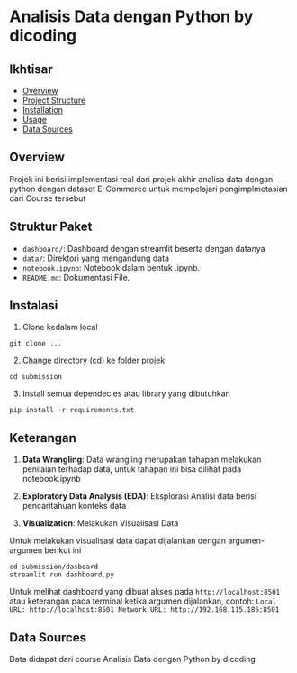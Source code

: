 # Analisis Data dengan Python by dicoding

## Ikhtisar
- [Overview](#overview)
- [Project Structure](#project-structure)
- [Installation](#installation)
- [Usage](#usage)
- [Data Sources](#data-sources)

## Overview
Projek ini berisi implementasi real dari projek akhir analisa data dengan python dengan dataset E-Commerce untuk mempelajari pengimplmetasian dari Course tersebut

## Struktur Paket
- `dashboard/`: Dashboard dengan streamlit beserta dengan datanya
- `data/`: Direktori yang mengandung data
- `notebook.ipynb`: Notebook dalam bentuk .ipynb.
- `README.md`: Dokumentasi File.

## Instalasi
1. Clone kedalam local
```
git clone ...
```
2. Change directory (cd) ke folder projek
```
cd submission
```
3. Install semua dependecies atau library yang dibutuhkan
```
pip install -r requirements.txt
```

## Keterangan
1. **Data Wrangling**: Data wrangling merupakan tahapan melakukan penilaian terhadap data, untuk tahapan ini bisa dilihat pada notebook.ipynb

2. **Exploratory Data Analysis (EDA)**: Eksplorasi Analisi data berisi pencaritahuan konteks data

3. **Visualization**: Melakukan Visualisasi Data

Untuk melakukan visualisasi data dapat dijalankan dengan argumen-argumen berikut ini
```
cd submission/dasboard
streamlit run dashboard.py
```
Untuk melihat dashboard yang dibuat akses pada `http://localhost:8501` atau keterangan pada terminal ketika argumen dijalankan, contoh: `Local URL: http://localhost:8501 Network URL: http://192.168.115.185:8501`

## Data Sources
Data didapat dari course Analisis Data dengan Python by dicoding